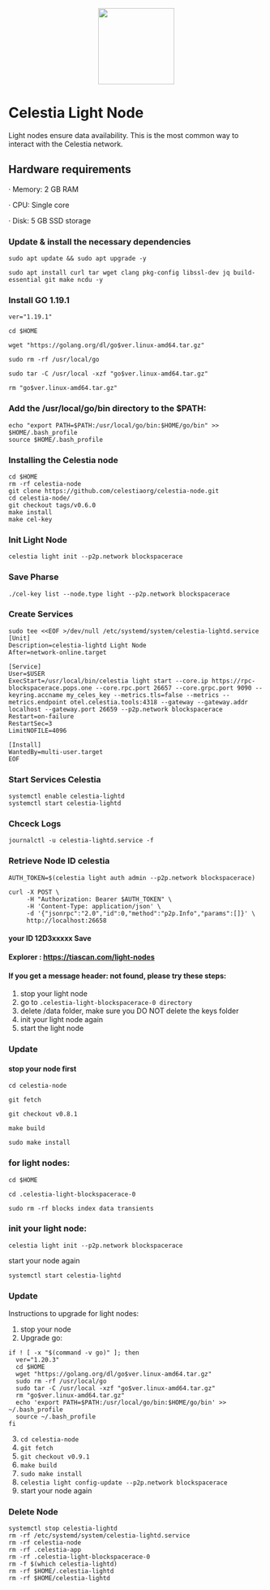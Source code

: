 <p align="center"><img height="150" height="auto" src="https://user-images.githubusercontent.com/63885192/228786938-4112e207-17e4-43c4-bec6-ec93e137df79.jpg"></p>

# Celestia Light Node

Light nodes ensure data availability. This is the most common way to interact with the Celestia network.

## Hardware requirements


· Memory: 2 GB RAM

· CPU: Single core

· Disk: 5 GB SSD storage

### Update & install the necessary dependencies

```
sudo apt update && sudo apt upgrade -y
```
```
sudo apt install curl tar wget clang pkg-config libssl-dev jq build-essential git make ncdu -y

```

### Install GO 1.19.1

```
ver="1.19.1"

cd $HOME

wget "https://golang.org/dl/go$ver.linux-amd64.tar.gz"

sudo rm -rf /usr/local/go

sudo tar -C /usr/local -xzf "go$ver.linux-amd64.tar.gz"

rm "go$ver.linux-amd64.tar.gz"
```

### Add the /usr/local/go/bin directory to the $PATH:

```
echo "export PATH=$PATH:/usr/local/go/bin:$HOME/go/bin" >> $HOME/.bash_profile
source $HOME/.bash_profile
```

### Installing the Celestia node

```
cd $HOME
rm -rf celestia-node
git clone https://github.com/celestiaorg/celestia-node.git
cd celestia-node/
git checkout tags/v0.6.0
make install
make cel-key
```

### Init Light Node

```
celestia light init --p2p.network blockspacerace
```
### Save Pharse 

```
./cel-key list --node.type light --p2p.network blockspacerace
```

### Create Services

```
sudo tee <<EOF >/dev/null /etc/systemd/system/celestia-lightd.service
[Unit]
Description=celestia-lightd Light Node
After=network-online.target

[Service]
User=$USER
ExecStart=/usr/local/bin/celestia light start --core.ip https://rpc-blockspacerace.pops.one --core.rpc.port 26657 --core.grpc.port 9090 --keyring.accname my_celes_key --metrics.tls=false --metrics --metrics.endpoint otel.celestia.tools:4318 --gateway --gateway.addr localhost --gateway.port 26659 --p2p.network blockspacerace
Restart=on-failure
RestartSec=3
LimitNOFILE=4096

[Install]
WantedBy=multi-user.target
EOF
```

### Start Services Celestia

```
systemctl enable celestia-lightd
systemctl start celestia-lightd
```

### Chceck Logs

```
journalctl -u celestia-lightd.service -f
```

### Retrieve Node ID celestia

```
AUTH_TOKEN=$(celestia light auth admin --p2p.network blockspacerace)

curl -X POST \
     -H "Authorization: Bearer $AUTH_TOKEN" \
     -H 'Content-Type: application/json' \
     -d '{"jsonrpc":"2.0","id":0,"method":"p2p.Info","params":[]}' \
     http://localhost:26658
```

#### your ID 12D3xxxxx Save


#### Explorer : https://tiascan.com/light-nodes

#### If you get a message header: not found, please try these steps:

1. stop your light node
2. go to ``.celestia-light-blockspacerace-0 directory``
3. delete /data folder, make sure you DO NOT delete the keys folder
4. init your light node again
5. start the light node

### Update

#### stop your node first
```
cd celestia-node
```
```
git fetch
```
```
git checkout v0.8.1
```
```
make build
```
```
sudo make install
```
 
### for light nodes: 
```
cd $HOME
```
```
cd .celestia-light-blockspacerace-0
```
```
sudo rm -rf blocks index data transients
```

### init your light node:
```
celestia light init --p2p.network blockspacerace
```
start your node again
```
systemctl start celestia-lightd
```

### Update

Instructions to upgrade for light nodes:

1. stop your node
2. Upgrade go:

```
if ! [ -x "$(command -v go)" ]; then
  ver="1.20.3"
  cd $HOME
  wget "https://golang.org/dl/go$ver.linux-amd64.tar.gz"
  sudo rm -rf /usr/local/go
  sudo tar -C /usr/local -xzf "go$ver.linux-amd64.tar.gz"
  rm "go$ver.linux-amd64.tar.gz"
  echo 'export PATH=$PATH:/usr/local/go/bin:$HOME/go/bin' >> ~/.bash_profile
  source ~/.bash_profile
fi
```

3. `cd celestia-node`
4. `git fetch`
5. `git checkout v0.9.1`
6. `make build`
7. `sudo make install`
8. `celestia light config-update --p2p.network blockspacerace`
9. start your node again

### Delete Node

```
systemctl stop celestia-lightd
rm -rf /etc/systemd/system/celestia-lightd.service
rm -rf celestia-node
rm -rf .celestia-app
rm -rf .celestia-light-blockspacerace-0
rm -f $(which celestia-lightd)
rm -rf $HOME/.celestia-lightd
rm -rf $HOME/celestia-lightd
```
